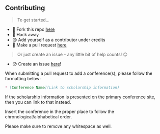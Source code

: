 ## Contributing

> To get started...

* 🍴 Fork this repo [here](https://github.com/fvcproductions/diversify-me#fork-destination-box)
* 🔨 Hack away
* 😊 Add yourself as a contributor under credits
* 🔧 Make a pull request [here](https://github.com/fvcproductions/diversify-me/compare)

> Or just create an issue - any little bit of help counts! 😊

* 😯 Create an issue [here](https://github.com/fvcproductions/diversify-me/issues)!

When submitting a pull request to add a conference(s), please follow the formatting below:

```markdown
* [Conference Name](Link to scholarship information)
```

If the scholarship information is presented on the primary conference site, then you can link to that instead.

Insert the conference in the proper place to follow the chronological/alphabetical order.

Please make sure to remove any whitespace as well.

